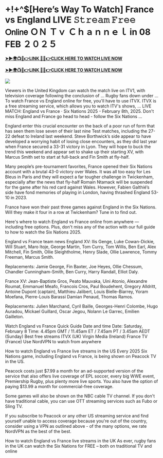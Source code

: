 # +!+^$[Here’s Way To Watch] France vs England LIVE 𝚂𝚝𝚛𝚎𝚊𝚖 𝙵𝚛𝚎𝚎 𝖮𝗇𝗅𝗂𝗇𝖾 ＯＮ Ｔｖ Ｃｈａｎｎｅｌ in 08 FEB ２０２５


**[➤►🌍📺📱👉LINK 🔴✅👉CLICK HERE TO WATCH LIVE NOW](https://mr-juniior.blogspot.com/2025/02/rug.html)**

**[➤►🌍📺📱👉LINK 🔴✅👉CLICK HERE TO WATCH LIVE NOW](https://mr-juniior.blogspot.com/2025/02/rug.html)**

[![](https://blogger.googleusercontent.com/img/b/R29vZ2xl/AVvXsEjNiOWRB3jdxsmxMRD7jkwKxsaZ5Nw2w9r6Zl7pWcRY1oy3VaREp6oLXa2h4xZACO5Iaq12YPaUzOslPrTv3cSH90fA94u6k0FPqczaYVL02SZ-uErMPKyOt3VgLVu3lfXsPoj3_QMNJSLTP8W1c_ErsgFSkrV-QHKnkHkKLMOTWljjQyTwK_kePi0JC4s/w520-h293/Rugby%20Image.gif)](https://mr-juniior.blogspot.com/2025/02/rug.html)

Viewers in the United Kingdom can watch the match live on ITV1, with television coverage following the conclusion of ... Rugby fans down under ...  To watch France vs England online for free, you'll have to use ITVX. ITVX is a free streaming service, which allows you to watch ITV's shows, ...  LIVE MATCH: England vs France · Six Nations 2025 - February 8th, 2025. Don't miss England and France go head to head - follow the Six Nations ...

England enter this crucial encounter on the back of a poor run of form that has seen them lose seven of their last nine Test matches, including the 27-22 defeat to Ireland last weekend. Steve Borthwick’s side appear to have developed a worrying habit of losing close encounters, as they did last year when France secured a 33-31 victory in Lyon. They will hope to buck the trend this weekend and appear set to shake up their starting XV, with Marcus Smith set to start at full-back and Fin Smith at fly-half.

Many people’s pre-tournament favorites, France opened their Six Nations account with a brutal 43-0 victory over Wales. It was all too easy for Les Bleus in Paris and they will expect a far tougher challenge in Twickenham, especially after the news that fly-half Romain Ntamack will be suspended for the game after his red card against Wales. However, Fabien Galthié’s side have fond memories of playing in London, having thrashed England 53-10 in 2023.

France have won their past three games against England in the Six Nations. Will they make it four in a row at Twickenham? Tune in to find out.

Here's where to watch England vs France online from anywhere — including free options. Plus, don't miss any of the action with our full guide to how to watch the Six Nations 2025.

England vs France team news
England XV: llis Genge, Luke Cowan-Dickie, Will Stuart, Maro Itoje, George Martin, Tom Curry, Tom Willis, Ben Earl, Alex Mitchell, Fin Smith, Ollie Sleightholme, Henry Slade, Ollie Lawrence, Tommy Freeman, Marcus Smith.

Replacements: Jamie George, Fin Baxter, Joe Heyes, Ollie Chessum, Chandler Cunningham-Smith, Ben Curry, Harry Randall, Elliot Daly.

France XV: Jean-Baptiste Gros, Peato Mauvaka, Uini Atonio, Alexandre Roumat, Emmanuel Meafo, Francois Cros, Paul Boudehent, Gregory Alldritt, Antoine Dupont (captain), Matthieu Jalibert, Louis Bielle-Biarrey, Yoram Moefana, Pierre-Louis Barassi Damian Penaud, Thomas Ramos.

Replacements: Julien Marchand, Cyril Baille, Georges-Henri Colombe, Hugo Auradou, Mickael Guillard, Oscar Jegou, Nolann Le Garrec, Emilien Gailleton.

Watch England vs France Quick Guide
Date and time
Date: Saturday, February 8
Time: 4.45pm GMT / 11.45am ET / 7.45am PT / 3.45am AEDT (Sunday)
Best free streams
ITVX (UK)
Virgin Media (Ireland)
France TV (France)
Use NordVPN to watch from anywhere

How to watch England vs France live streams in the US
Every 2025 Six Nations game, including England vs France, is being shown on Peacock TV in the US.

Peacock costs just $7.99 a month for an ad-supported version of the service that also offers live coverage of EPL soccer, every big WWE event, Premiership Rugby, plus plenty more live sports. You also have the option of paying $13.99 a month for commercial-free coverage.

Some games will also be shown on the NBC cable TV channel. If you don't have traditional cable, you can use OTT streaming services such as Fubo or Sling TV.

If you subscribe to Peacock or any other US streaming service and find yourself unable to access coverage because you're out of the country, consider using a VPN as outlined above - of the many options, we rate NordVPN as the best of the best.

How to watch England vs France live streams in the UK
As ever, rugby fans in the UK can watch the Six Nations for FREE – both on traditional TV and online
